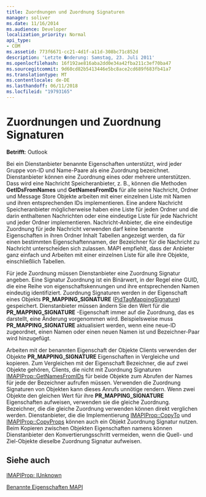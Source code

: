 ```yaml
---
title: Zuordnungen und Zuordnung Signaturen
manager: soliver
ms.date: 11/16/2014
ms.audience: Developer
localization_priority: Normal
api_type:
- COM
ms.assetid: 773f6671-cc21-4d1f-a11d-308bc71c852d
description: 'Letzte �nderung: Samstag, 23. Juli 2011'
ms.openlocfilehash: 16f192ae816aba2dd0e34a42fba211c3ef70ba47
ms.sourcegitcommit: 9d60cd82b5413446e5bc8ace2cd689f683fb41a7
ms.translationtype: MT
ms.contentlocale: de-DE
ms.lasthandoff: 06/11/2018
ms.locfileid: "19793165"
---
```

# <a name="mappings-and-mapping-signatures"></a>Zuordnungen und Zuordnung Signaturen

  
  
**Betrifft**: Outlook 
  
Bei ein Dienstanbieter benannte Eigenschaften unterstützt, wird jeder Gruppe von-ID und Name-Paare als eine Zuordnung bezeichnet. Dienstanbieter können eine Zuordnung eines oder mehrere unterstützen. Dass wird eine Nachricht Speicheranbieter, z. B., können die Methoden **GetIDsFromNames** und **GetNamesFromIDs** für alle seine Nachricht, Ordner und Message Store Objekte arbeiten mit einer einzelnen Liste mit Namen und ihren entsprechenden IDs implementieren. Eine andere Nachricht Speicheranbieter möglicherweise haben eine Liste für jeden Ordner und die darin enthaltenen Nachrichten oder eine eindeutige Liste für jede Nachricht und jeder Ordner implementieren. Nachricht-Anbieter, die eine eindeutige Zuordnung für jede Nachricht verwenden darf keine benannte Eigenschaften in ihren Ordner Inhalt Tabellen angezeigt werden, da für einen bestimmten Eigenschaftennamen, der Bezeichner für die Nachricht zu Nachricht unterscheiden sich zulassen. MAPI empfiehlt, dass der Anbieter ganz einfach und Arbeiten mit einer einzelnen Liste für alle ihre Objekte, einschließlich Tabellen. 
  
Für jede Zuordnung müssen Dienstanbieter eine Zuordnung Signatur angeben. Eine Signatur Zuordnung ist ein Binärwert, in der Regel eine GUID, die eine Reihe von eigenschaftskennungen und ihre entsprechenden Namen eindeutig identifiziert. Zuordnung Signaturen werden in der Eigenschaft eines Objekts **PR_MAPPING_SIGNATURE** ([PidTagMappingSignature](pidtagmappingsignature-canonical-property.md)) gespeichert. Dienstanbieter müssen ändern Sie den Wert für die **PR_MAPPING_SIGNATURE** -Eigenschaft immer auf die Zuordnung, das es darstellt, eine Änderung vorgenommen wird. Beispielsweise muss **PR_MAPPING_SIGNATURE** aktualisiert werden, wenn eine neue-ID zugeordnet, einen Namen oder einen neuen Namen ist und Bezeichner-Paar wird hinzugefügt. 
  
Arbeiten mit der benannten Eigenschaft der Objekte Clients verwenden der Objekte **PR_MAPPING_SIGNATURE** Eigenschaften in Vergleiche und kopieren. Zum Vergleichen mit der Eigenschaft Bezeichner, die auf zwei Objekte gehören, Clients, die nicht mit Zuordnung Signaturen [IMAPIProp::GetNamesFromIDs](imapiprop-getnamesfromids.md) für beide Objekte zum Abrufen der Names für jede der Bezeichner aufrufen müssen. Verwenden die Zuordnung Signaturen von Objekten kann dieses Anrufs unnötige rendern. Wenn zwei Objekte den gleichen Wert für ihre **PR_MAPPING_SIGNATURE** Eigenschaften aufweisen, verwenden sie die gleiche Zuordnung. Bezeichner, die die gleiche Zuordnung verwenden können direkt verglichen werden. Dienstanbieter, die die Implementierung [IMAPIProp::CopyTo](imapiprop-copyto.md) und [IMAPIProp::CopyProps](imapiprop-copyprops.md) können auch ein Objekt Zuordnung Signatur nutzen. Beim Kopieren zwischen Objekten Eigenschaften namens können Dienstanbieter den Konvertierungsschritt vermeiden, wenn die Quell- und Ziel-Objekte dieselbe Zuordnung Signatur aufweisen. 
  
## <a name="see-also"></a>Siehe auch



[IMAPIProp: IUnknown](imapipropiunknown.md)


[Benannte Eigenschaften MAPI](mapi-named-properties.md)

